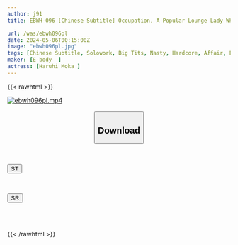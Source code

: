 ```yaml
---
author: j91
title: EBWH-096 [Chinese Subtitle] Occupation, A Popular Lounge Lady Who Works In Ebisu. Sleepover Affair With A Charming Modern-day Big-breasted JD Who Is In Love With Me. Moka Haruyo.

url: /was/ebwh096pl
date: 2024-05-06T00:15:00Z
image: "ebwh096pl.jpg"
tags: [Chinese Subtitle, Solowork, Big Tits, Nasty, Hardcore, Affair, Female College Student, Kiss	]
maker: [E-body  ]
actress: [Haruhi Moka ]
---
```



{{< rawhtml >}}

<div class="video" data-videoid="4q9vAr7ykDTyR6">
    <a href="javascript:;">
        <img src="/was/ebwh096pl/ebwh096pl.jpg" width="WIDTH" height="HEIGHT" alt="ebwh096pl.mp4" loading="lazy">
    </a>
</div>

<script type="text/javascript" src="https://j91.asia/asset/on-demand-st.js"></script>

<br>
  <link rel="stylesheet" href="https://j91.asia/asset/bs5.css">
  
  <center>
  <button class="btn btn-primary" type="button" data-bs-toggle="collapse" data-bs-target=".multi-collapse" aria-expanded="false" aria-controls="multiCollapseExample1 multiCollapseExample2"><h2>Download</h2></button></center>
</p>
<div class="row">
  <div class="col">
    <div class="collapse multi-collapse" id="multiCollapseExample1">
      <div class="card card-body">
	      	      <br>
<div class="buttons">  
<p><a href="https://streamtape.to/v/4q9vAr7ykDTyR6" target="_blank"><button class="btn-hover color-3"><i class="fa fa-download"></i> ST</button></a></p></div>
    </div>
  </div>
</div>
  <div class="col">
    <div class="collapse multi-collapse" id="multiCollapseExample2">
      <div class="card card-body">
	      <br>
<div class="buttons">
<p><a href="https://rubystm.com/ko494hkqyded" target="_blank"><button class="btn-hover color-9"><i class="fa fa-download"></i> SR</button></a></p></div>
<br><br>
      </div>
    </div>
  </div>
</div>

{{< /rawhtml >}}